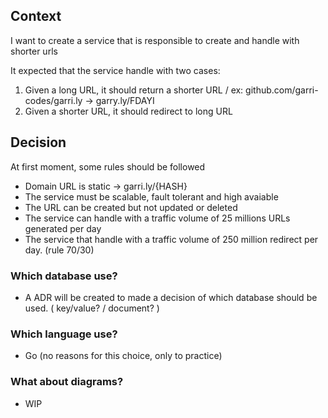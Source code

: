 ## Context
I want to create a service that is responsible to create and handle with shorter urls

It expected that the service handle with two cases:
1. Given a long URL, it should return a shorter URL / ex: github.com/garri-codes/garri.ly -> garry.ly/FDAYI
2. Given a shorter URL, it should redirect to long URL 

## Decision

At first moment, some rules should be followed 
- Domain URL is static -> garri.ly/{HASH}
- The service must be scalable, fault tolerant and high avaiable
- The URL can be created but not updated or deleted
- The service can handle with a traffic volume of 25 millions URLs generated per day
- The service that handle with a traffic volume of 250 million redirect per day. (rule 70/30)

### Which database use?
- A ADR will be created to made a decision of which database should be used. ( key/value? / document? )

### Which language use?
- Go (no reasons for this choice, only to practice)

### What about diagrams?
- WIP
